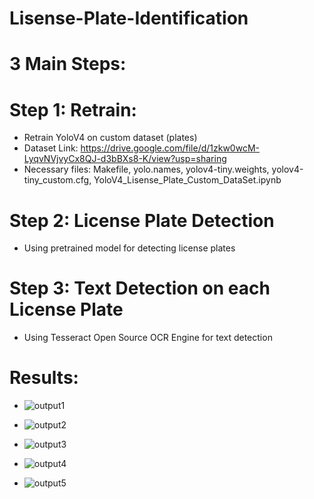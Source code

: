 # Lisense-Plate-Identification
# 3 Main Steps:
# Step 1: Retrain:
- Retrain YoloV4 on custom dataset (plates)
- Dataset Link: https://drive.google.com/file/d/1zkw0wcM-LyqvNVjvyCx8QJ-d3bBXs8-K/view?usp=sharing
- Necessary files: Makefile, yolo.names, yolov4-tiny.weights, yolov4-tiny_custom.cfg, YoloV4_Lisense_Plate_Custom_DataSet.ipynb

# Step 2: License Plate Detection
- Using pretrained model for detecting license plates

# Step 3: Text Detection on each License Plate
- Using Tesseract Open Source OCR Engine for text detection

# Results:
- ![output1](https://user-images.githubusercontent.com/52019849/115317915-9e308880-a1b7-11eb-9ba8-ec9695171b7e.PNG)

- ![output2](https://user-images.githubusercontent.com/52019849/115317930-a7b9f080-a1b7-11eb-8eb2-754d64744df5.PNG)

- ![output3](https://user-images.githubusercontent.com/52019849/115317940-aab4e100-a1b7-11eb-8c84-bdce983caa73.PNG)

- ![output4](https://user-images.githubusercontent.com/52019849/115317947-af799500-a1b7-11eb-8acc-37184cd4de7d.PNG)

- ![output5](https://user-images.githubusercontent.com/52019849/115317987-bf917480-a1b7-11eb-8489-20d872a38fa1.PNG)


